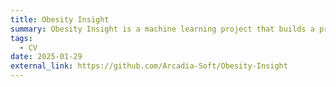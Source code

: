 ```yaml
---
title: Obesity Insight 
summary: Obesity Insight is a machine learning project that builds a predictive model to classify obesity levels in individuals from Colombia, Peru and Mexico. Made with my colleague <a href = "https://github.com/ale-pell">Alessandro Pellegrino</a>.
tags:
  - CV
date: 2025-01-29
external_link: https://github.com/Arcadia-Soft/Obesity-Insight
---
```


